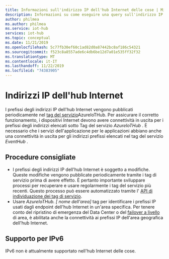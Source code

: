 ```yaml
---
title: Informazioni sull'indirizzo IP dell'hub Internet delle cose | Microsoft Docs
description: Informazioni su come eseguire una query sull'indirizzo IP dell'hub Internet e sulle relative proprietà. È possibile modificare l'indirizzo IP dell'hub Internet in determinati scenari, ad esempio il ripristino di emergenza o il failover a livello di area.
author: philmea
ms.author: philmea
ms.service: iot-hub
services: iot-hub
ms.topic: conceptual
ms.date: 11/21/2019
ms.openlocfilehash: 5c77fb30ef60c1ad82d0a87442bc8af186c54321
ms.sourcegitcommit: f523c8a8557ade6c4db6be12d7a01e535ff32f32
ms.translationtype: MT
ms.contentlocale: it-IT
ms.lasthandoff: 11/22/2019
ms.locfileid: "74383905"
---
```

# <a name="iot-hub-ip-addresses"></a>Indirizzi IP dell'hub Internet

I prefissi degli indirizzi IP dell'hub Internet vengono pubblicati periodicamente nel [tag del servizio](../virtual-network/service-tags-overview.md)AzureIoTHub. Per assicurare il corretto funzionamento, i dispositivi Internet devono avere connettività in uscita per i prefissi degli indirizzi elencati sotto Tag del servizio *AzureIoTHub* . È necessario che i servizi dell'applicazione per le applicazioni abbiano anche una connettività in uscita per gli indirizzi prefissi elencati nel tag del servizio *EventHub* .


## <a name="best-practices"></a>Procedure consigliate

* I prefissi degli indirizzi IP dell'hub Internet è soggetto a modifiche. Queste modifiche vengono pubblicate periodicamente tramite i tag di servizio prima di avere effetto. È pertanto importante sviluppare processi per recuperare e usare regolarmente i tag del servizio più recenti. Questo processo può essere automatizzato tramite l' [API di individuazione dei tag di servizio](../virtual-network/service-tags-overview.md#service-tags-in-on-premises).
* Usare *AzureIoTHub. [ nome dell'area]* tag per identificare i prefissi IP usati dagli endpoint dell'hub Internet in un'area specifica. Per tenere conto del ripristino di emergenza del Data Center o del [failover a livello](iot-hub-ha-dr.md) di area, è abilitata anche la connettività ai prefissi IP dell'area geografica dell'hub Internet.


## <a name="support-for-ipv6"></a>Supporto per IPv6 

IPv6 non è attualmente supportato nell'hub Internet delle cose.